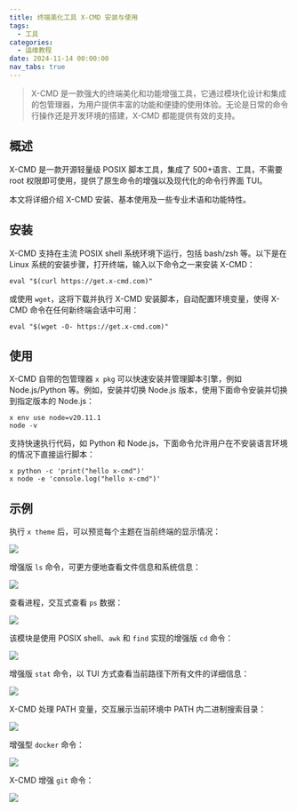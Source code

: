 ```yaml
---
title: 终端美化工具 X-CMD 安装与使用
tags:
  - 工具
categories:
  - 运维教程
date: 2024-11-14 00:00:00
nav_tabs: true
---
```


> X-CMD 是一款强大的终端美化和功能增强工具，它通过模块化设计和集成的包管理器，为用户提供丰富的功能和便捷的使用体验。无论是日常的命令行操作还是开发环境的搭建，X-CMD 都能提供有效的支持。

<!-- more -->

## 概述

X-CMD 是一款开源轻量级 POSIX 脚本工具，集成了 500+语言、工具，不需要 root 权限即可使用，提供了原生命令的增强以及现代化的命令行界面 TUI。

本文将详细介绍 X-CMD 安装、基本使用及一些专业术语和功能特性。

## 安装

X-CMD 支持在主流 POSIX shell 系统环境下运行，包括 bash/zsh 等。以下是在 Linux 系统的安装步骤，打开终端，输入以下命令之一来安装 X-CMD：

```
eval "$(curl https://get.x-cmd.com)"
```

或使用 `wget`，这将下载并执行 X-CMD 安装脚本，自动配置环境变量，使得 X-CMD 命令在任何新终端会话中可用：

```
eval "$(wget -O- https://get.x-cmd.com)"
```

## 使用

X-CMD 自带的包管理器 `x pkg` 可以快速安装并管理脚本引擎，例如 Node.js/Python 等。例如，安装并切换 Node.js 版本，使用下面命令安装并切换到指定版本的 Node.js：

```
x env use node=v20.11.1
node -v
```

支持快速执行代码，如 Python 和 Node.js，下面命令允许用户在不安装语言环境的情况下直接运行脚本：

```
x python -c 'print("hello x-cmd")'
x node -e 'console.log("hello x-cmd")'
```

## 示例

执行 `x theme` 后，可以预览每个主题在当前终端的显示情况：

![](https://cdn.dusays.com/2024/11/768-1.jpg)

增强版 `ls` 命令，可更方便地查看文件信息和系统信息：

![](https://cdn.dusays.com/2024/11/768-2.jpg)

查看进程，交互式查看 `ps` 数据：

![](https://cdn.dusays.com/2024/11/768-3.jpg)

该模块是使用 POSIX shell、`awk` 和 `find` 实现的增强版 `cd` 命令：

![](https://cdn.dusays.com/2024/11/768-4.jpg)

增强版 `stat` 命令，以 TUI 方式查看当前路径下所有文件的详细信息：

![](https://cdn.dusays.com/2024/11/768-5.jpg)

X-CMD 处理 PATH 变量，交互展示当前环境中 PATH 内二进制搜索目录：

![](https://cdn.dusays.com/2024/11/768-6.jpg)

增强型 `docker` 命令：

![](https://cdn.dusays.com/2024/11/768-7.jpg)

X-CMD 增强 `git` 命令：

![](https://cdn.dusays.com/2024/11/768-8.jpg)